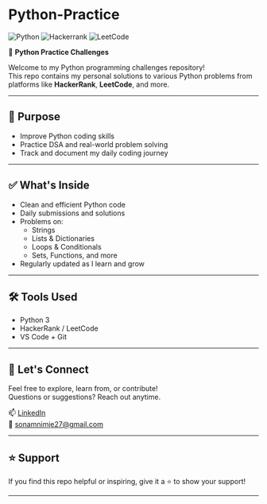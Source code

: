 # Python-Practice

![Python](https://img.shields.io/badge/Python-3.x-blue?logo=python)
![Hackerrank](https://img.shields.io/badge/Platform-HackerRank-brightgreen?logo=hackerrank)
![LeetCode](https://img.shields.io/badge/Platform-LeetCode-orange?logo=leetcode)


🐍 **Python Practice Challenges**

Welcome to my Python programming challenges repository!  
This repo contains my personal solutions to various Python problems from platforms like **HackerRank**, **LeetCode**, and more.

---

## 🚀 Purpose

- Improve Python coding skills  
- Practice DSA and real-world problem solving  
- Track and document my daily coding journey  

---

## ✅ What's Inside

- Clean and efficient Python code  
- Daily submissions and solutions  
- Problems on:
  - Strings  
  - Lists & Dictionaries  
  - Loops & Conditionals  
  - Sets, Functions, and more  
- Regularly updated as I learn and grow  
---

## 🛠 Tools Used

- Python 3  
- HackerRank / LeetCode  
- VS Code + Git  

---

## 🤝 Let's Connect

Feel free to explore, learn from, or contribute!  
Questions or suggestions? Reach out anytime.

📫 [LinkedIn](https://www.linkedin.com/in/sonam-nimje-b385b3258/)  
💌 sonamnimje27@gmail.com  

---

## ⭐ Support

If you find this repo helpful or inspiring, give it a ⭐ to show your support!

---


